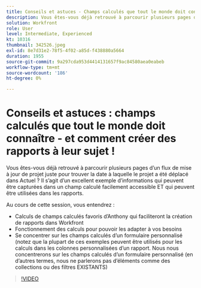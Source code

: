 ```yaml
---
title: Conseils et astuces - Champs calculés que tout le monde doit connaître
description: Vous êtes-vous déjà retrouvé à parcourir plusieurs pages d’un flux de mise à jour de projet juste pour trouver la date à laquelle le projet a été déplacé dans Actuel ? C’est une excellente ... (Les descriptions doivent être comprises entre 60 et 160 caractères)
solution: Workfront
role: User
level: Intermediate, Experienced
kt: 10316
thumbnail: 342526.jpeg
exl-id: 8e7d31e2-78f5-4f02-a85d-f438880a5664
duration: 1955
source-git-commit: 9a297cda953d4414131657f9ac84580aea0eabeb
workflow-type: tm+mt
source-wordcount: '186'
ht-degree: 0%

---
```


# Conseils et astuces : champs calculés que tout le monde doit connaître - et comment créer des rapports à leur sujet !

Vous êtes-vous déjà retrouvé à parcourir plusieurs pages d’un flux de mise à jour de projet juste pour trouver la date à laquelle le projet a été déplacé dans Actuel ? Il s’agit d’un excellent exemple d’informations qui peuvent être capturées dans un champ calculé facilement accessible ET qui peuvent être utilisées dans les rapports.

Au cours de cette session, vous entendrez :

* Calculs de champs calculés favoris d’Anthony qui faciliteront la création de rapports dans Workfront
* Fonctionnement des calculs pour pouvoir les adapter à vos besoins
* Se concentrer sur les champs calculés d’un formulaire personnalisé (notez que la plupart de ces exemples peuvent être utilisés pour les calculs dans les colonnes personnalisées d’un rapport. Nous nous concentrerons sur les champs calculés d’un formulaire personnalisé (en d’autres termes, nous ne parlerons pas d’éléments comme des collections ou des filtres EXISTANTS)

>[!VIDEO](https://video.tv.adobe.com/v/342526/?quality=12&learn=on)
